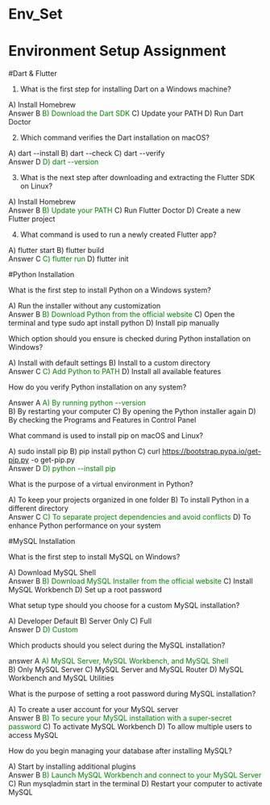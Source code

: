 # Env_Set

# Environment Setup Assignment

#Dart & Flutter

1. What is the first step for installing Dart on a Windows machine?

A) Install Homebrew<br> 
Answer B <h style ="color: green">B) Download the Dart SDK</h>
C) Update your PATH
D) Run Dart Doctor


2. Which command verifies the Dart installation on macOS?

A) dart --install
B) dart --check
C) dart --verify<br> 
Answer D
<h style ="color: green">D) dart --version</h>


3. What is the next step after downloading and extracting the Flutter SDK on Linux?

A) Install Homebrew<br> 
Answer B
<h style ="color: green">B) Update your PATH</h>
C) Run Flutter Doctor
D) Create a new Flutter project


4. What command is used to run a newly created Flutter app?

A) flutter start
B) flutter build<br> 
Answer C
<h style ="color: green">C) flutter run</h>
D) flutter init


#Python Installation

What is the first step to install Python on a Windows system?

A) Run the installer without any customization<br> 
Answer B
<h style ="color: green">B) Download Python from the official website</h>
C) Open the terminal and type sudo apt install python
D) Install pip manually

Which option should you ensure is checked during Python installation on Windows?

A) Install with default settings
B) Install to a custom directory<br> 
Answer C
<h style ="color: green">C) Add Python to PATH</h>
D) Install all available features

How do you verify Python installation on any system?

Answer A
<h style ="color: green">A) By running python --version</h><br>
B) By restarting your computer
C) By opening the Python installer again
D) By checking the Programs and Features in Control Panel

What command is used to install pip on macOS and Linux?

A) sudo install pip
B) pip install python
C) curl https://bootstrap.pypa.io/get-pip.py -o get-pip.py<br> 
Answer D
<h style ="color: green">D) python --install pip</h>

What is the purpose of a virtual environment in Python?

A) To keep your projects organized in one folder
B) To install Python in a different directory<br> 
Answer C
<h style ="color: green">C) To separate project dependencies and avoid conflicts</h>
D) To enhance Python performance on your system

#MySQL Installation

What is the first step to install MySQL on Windows?

A) Download MySQL Shell<br> 
Answer B
<h style ="color: green">B) Download MySQL Installer from the official website</h>
C) Install MySQL Workbench
D) Set up a root password

What setup type should you choose for a custom MySQL installation?

A) Developer Default
B) Server Only
C) Full<br> 
Answer D
<h style ="color: green">D) Custom</h>

Which products should you select during the MySQL installation?

answer A <h style ="color: green">A) MySQL Server, MySQL Workbench, and MySQL Shell</h><br>
B) Only MySQL Server
C) MySQL Server and MySQL Router
D) MySQL Workbench and MySQL Utilities

What is the purpose of setting a root password during MySQL installation?

A) To create a user account for your MySQL server<br> 
Answer B
<h style ="color: green">B) To secure your MySQL installation with a super-secret password</h>
C) To activate MySQL Workbench
D) To allow multiple users to access MySQL

How do you begin managing your database after installing MySQL?

A) Start by installing additional plugins<br> 
Answer B
<h style ="color: green">B) Launch MySQL Workbench and connect to your MySQL Server</h>
C) Run mysqladmin start in the terminal
D) Restart your computer to activate MySQL
